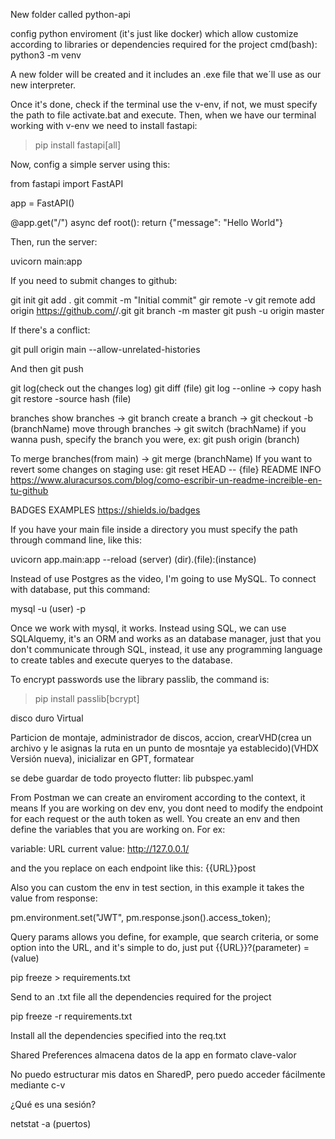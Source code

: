 
New folder called python-api

config python enviroment (it's just like docker) which allow customize according to libraries or dependencies required for the project
cmd(bash):  python3 -m venv <name>

A new folder will be created and it includes an .exe file that we´ll use as our new interpreter.

Once it's done, check if the terminal use the v-env, if not, we must specify the path to file activate.bat and execute. Then, when we have our terminal working with v-env we need to install fastapi:

>pip install fastapi[all]

Now, config a simple server using this:

from fastapi import FastAPI

app = FastAPI()


@app.get("/")
async def root():
    return {"message": "Hello World"}

Then, run the server: 

uvicorn main:app

<github>
If you need to submit changes to github:

git init
git add .
git commit -m "Initial commit"
gir remote -v
git remote add origin https://github.com/<your-username>/<your-repo>.git
git branch -m master
git push -u origin master

If there's a conflict:

git pull origin main --allow-unrelated-histories

And then git push

git log(check out the changes log)
git diff (file)
git log --online -> copy hash
git restore -source hash (file)

branches
show branches -> git branch
create a branch -> git checkout -b (branchName)
move through branches -> git switch (brachName)
if you wanna push, specify the branch you were, ex:
git push origin (branch)

To merge branches(from main) -> git merge (branchName)
If you want to revert some changes on staging use:
 git reset HEAD -- {file}
README INFO
https://www.aluracursos.com/blog/como-escribir-un-readme-increible-en-tu-github

BADGES EXAMPLES
https://shields.io/badges
</github>

If you have your main file inside a directory you must specify the path through command line, like this:

uvicorn app.main:app --reload
(server) (dir).(file):(instance)

<database>
Instead of use Postgres as the video, I'm going to use MySQL. To connect with database, put this command:

mysql -u (user) -p

Once we work with mysql, it works. Instead using SQL, we can use SQLAlquemy, it's an ORM and works as an database manager, just that you don't communicate through SQL, instead, it use any programming language to create tables and execute queryes to the database.

To encrypt passwords use the library passlib, the command is:

> pip install passlib[bcrypt]


disco duro Virtual

Particion de montaje, administrador de discos, accion, crearVHD(crea un archivo y le asignas la ruta en un punto de mosntaje ya establecido)(VHDX Versión nueva), inicializar en GPT, formatear


se debe guardar de todo proyecto flutter:
lib
pubspec.yaml

<postman>

From Postman we can create an enviroment according to the context, it means If you are working on dev env, you dont need to modify the endpoint for each request or the auth token as well.
You create an env and then define the variables that you are working on. For ex:

variable: URL 
current value: http://127.0.0.1/

and the you replace on each endpoint like this: {{URL}}post

Also you can custom the env in test section, in this example it takes the value from response:

pm.environment.set("JWT", pm.response.json().access_token);

</postman>

Query params allows you define, for example, que search criteria, or some option into the URL, and it's simple to do, just put {{URL}}?(parameter) = (value)

pip freeze > requirements.txt

Send to an .txt file all the dependencies required for the project

pip freeze -r requirements.txt

Install all the dependencies specified into the req.txt

Shared Preferences almacena datos de la app en formato clave-valor

No puedo estructurar mis datos en SharedP, pero puedo acceder fácilmente mediante c-v

¿Qué es una sesión?

netstat -a (puertos)